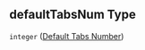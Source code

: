## defaultTabsNum Type

`integer` ([Default Tabs Number](config-properties-default-tabs-number.md))
